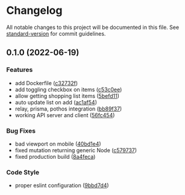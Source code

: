 # Changelog

All notable changes to this project will be documented in this file. See [standard-version](https://github.com/conventional-changelog/standard-version) for commit guidelines.

## 0.1.0 (2022-06-19)


### Features

* add Dockerfile ([c32732f](https://github.com/fazo96/foodiepad/commit/c32732f63ba6e4d30fa3262fbc5f721977d3fd6d))
* add toggling checkbox on items ([c53c0ee](https://github.com/fazo96/foodiepad/commit/c53c0ee4730212cf599e716c20e4e2b3b0d70153))
* allow getting shopping list items ([5befd11](https://github.com/fazo96/foodiepad/commit/5befd118e3a1dff88c2a7717941d01ed08b08bc8))
* auto update list on add ([ac1af54](https://github.com/fazo96/foodiepad/commit/ac1af54cefa053871fd07d0336cd875f22e6ab47))
* relay, prisma, pothos integration ([bb89f37](https://github.com/fazo96/foodiepad/commit/bb89f37f4f75cc2f0df329d9206f09cbec48e8b5))
* working API server and client ([56fc454](https://github.com/fazo96/foodiepad/commit/56fc45412520a111865126565ec3015d3dfa447d))


### Bug Fixes

* bad viewport on mobile ([40bd1e4](https://github.com/fazo96/foodiepad/commit/40bd1e4f258fad07100321d41977364be02cb8db))
* fixed mutation returning generic Node ([c579737](https://github.com/fazo96/foodiepad/commit/c579737938ab98da583abaf238201461b56fc161))
* fixed production build ([8a4feca](https://github.com/fazo96/foodiepad/commit/8a4fecad0313aff5d79f7d78e8eade70d500dccf))


### Code Style

* proper eslint configuration ([9bbd7d4](https://github.com/fazo96/foodiepad/commit/9bbd7d42f876e053b46a16f76c205b1f47040b7d))
